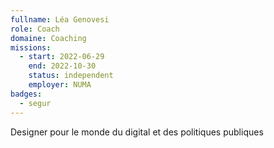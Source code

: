 ```yaml
---
fullname: Léa Genovesi
role: Coach
domaine: Coaching
missions:
  - start: 2022-06-29
    end: 2022-10-30
    status: independent
    employer: NUMA
badges:
  - segur
---
```


Designer pour le monde du digital et des politiques publiques
